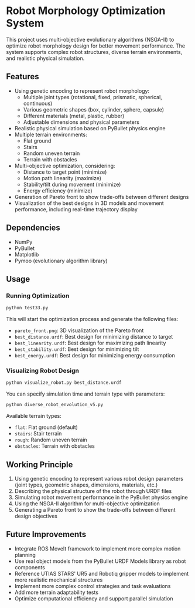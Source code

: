# Robot Morphology Optimization System

This project uses multi-objective evolutionary algorithms (NSGA-II) to optimize robot morphology design for better movement performance. The system supports complex robot structures, diverse terrain environments, and realistic physical simulation.

## Features

- Using genetic encoding to represent robot morphology:
  - Multiple joint types (rotational, fixed, prismatic, spherical, continuous)
  - Various geometric shapes (box, cylinder, sphere, capsule)
  - Different materials (metal, plastic, rubber)
  - Adjustable dimensions and physical parameters
- Realistic physical simulation based on PyBullet physics engine
- Multiple terrain environments:
  - Flat ground
  - Stairs
  - Random uneven terrain
  - Terrain with obstacles
- Multi-objective optimization, considering:
  - Distance to target point (minimize)
  - Motion path linearity (maximize)
  - Stability/tilt during movement (minimize)
  - Energy efficiency (minimize)
- Generation of Pareto front to show trade-offs between different designs
- Visualization of the best designs in 3D models and movement performance, including real-time trajectory display

## Dependencies

- NumPy
- PyBullet
- Matplotlib
- Pymoo (evolutionary algorithm library)

## Usage

### Running Optimization

```bash
python test33.py
```

This will start the optimization process and generate the following files:
- `pareto_front.png`: 3D visualization of the Pareto front
- `best_distance.urdf`: Best design for minimizing distance to target
- `best_linearity.urdf`: Best design for maximizing path linearity
- `best_stability.urdf`: Best design for minimizing tilt
- `best_energy.urdf`: Best design for minimizing energy consumption

### Visualizing Robot Design

```bash
python visualize_robot.py best_distance.urdf
```

You can specify simulation time and terrain type with parameters:

```bash
python diverse_robot_envolution_v5.py
```

Available terrain types:
- `flat`: Flat ground (default)
- `stairs`: Stair terrain
- `rough`: Random uneven terrain
- `obstacles`: Terrain with obstacles

## Working Principle

1. Using genetic encoding to represent various robot design parameters (joint types, geometric shapes, dimensions, materials, etc.)
2. Describing the physical structure of the robot through URDF files
3. Simulating robot movement performance in the PyBullet physics engine
4. Using the NSGA-II algorithm for multi-objective optimization
5. Generating a Pareto front to show the trade-offs between different design objectives

## Future Improvements

- Integrate ROS MoveIt framework to implement more complex motion planning
- Use real object models from the PyBullet URDF Models library as robot components
- Reference UTIAS STARS' UR5 and Robotiq gripper models to implement more realistic mechanical structures
- Implement more complex control strategies and task evaluations
- Add more terrain adaptability tests
- Optimize computational efficiency and support parallel simulation 